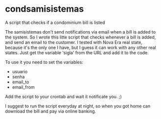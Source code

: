 # condsamisistemas
A script that checks if a condominium bill is listed

The samisistemas don't send notifications via email when a bill is added to the system. So I wrote this litte script that checks whenever a bill is added, and send an email to the customer. I tested with Nova Era real state, because it's the only one I have, 
but I guess it can work with any other real states. Just get the variable 'sigla' from the URL and add it to the code.

To use it you need to set the variables:
* usuario
* senha
* email_to
* email_from

Add the script to your crontab and wait it notificate you. ;)

I suggest to run the script everyday at night, so when you got home can download the bill and pay via online banking. 
